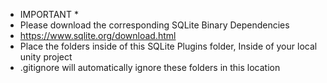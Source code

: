 * IMPORTANT *
* Please download the corresponding SQLite Binary Dependencies
* https://www.sqlite.org/download.html
* Place the folders inside of this SQLite Plugins folder, Inside of your local unity project
* .gitignore will automatically ignore these folders in this location
